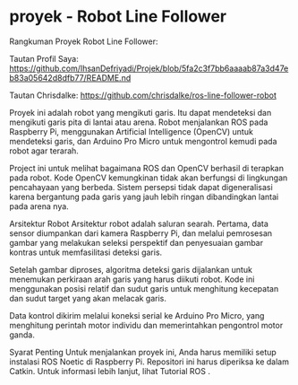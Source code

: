 # proyek - Robot Line Follower

Rangkuman Proyek Robot Line Follower:

Tautan Profil Saya: https://github.com/IhsanDefriyadi/Projek/blob/5fa2c3f7bb6aaaab87a3d47eb83a05642d8dfb77/README.nd


Tautan Chrisdalke: https://github.com/chrisdalke/ros-line-follower-robot

Proyek ini adalah robot yang mengikuti garis. Itu dapat mendeteksi dan mengikuti garis pita di lantai atau arena. Robot menjalankan ROS pada Raspberry Pi, menggunakan Artificial Intelligence (OpenCV) untuk mendeteksi garis, dan Arduino Pro Micro untuk mengontrol kemudi pada robot agar terarah.

Project ini untuk melihat bagaimana ROS dan OpenCV berhasil di terapkan pada robot. Kode OpenCV kemungkinan tidak akan berfungsi di lingkungan pencahayaan yang berbeda. Sistem persepsi tidak dapat digeneralisasi karena bergantung pada garis yang jauh lebih ringan dibandingkan lantai pada arena nya.


Arsitektur Robot 
Arsitektur robot adalah saluran searah. Pertama, data sensor diumpankan dari kamera Raspberry Pi, dan melalui pemrosesan gambar yang melakukan seleksi perspektif dan penyesuaian gambar kontras untuk memfasilitasi deteksi garis.

Setelah gambar diproses, algoritma deteksi garis dijalankan untuk menemukan perkiraan arah garis yang harus diikuti robot. Kode ini menggunakan posisi relatif dan sudut garis untuk menghitung kecepatan dan sudut target yang akan melacak garis.

Data kontrol dikirim melalui koneksi serial ke Arduino Pro Micro, yang menghitung perintah motor individu dan memerintahkan pengontrol motor ganda.

Syarat Penting
Untuk menjalankan proyek ini, Anda harus memiliki setup instalasi ROS Noetic di Raspberry Pi. Repositori ini harus diperiksa ke dalam Catkin. Untuk informasi lebih lanjut, lihat Tutorial ROS .
